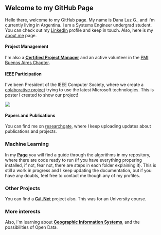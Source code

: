 ## Welcome to my GitHub Page

Hello there, welcome to my GitHub page. My name is Dana Luz G., and I'm currently living in Argentina. I am a Systems Engineer undergrad student. You can check out my [LinkedIn](https://www.linkedin.com/in/dana-luz-gonzalez) profile and keep in touch. Also, here is my [about.me](https://about.me/dana_gonzalez) page. 

#### Project Management

I'm also a [**Certified Project Manager**](http://ltgp.com.ar/certifications/Certificate_DanaLuz_PMI_CAM.pdf) and an active volunteer in the [PMI Buenos Aires Chapter](http://www.pmi.org.ar/noticiadetalle.php?id_noticia=916). 

#### IEEE Participation
I've been President of the IEEE Computer Society, where we create a [colaborative project](https://github.com/IEEESBUTNBA/IEEETalks) trying to use the latest Microsoft technologies. This is poster I created to show our project!

![](http://ltgp.com.ar/images_dana/Poster_IEEETalks_small.jpg)
 

#### Papers and Publications

You can find me on [researchgate](https://www.researchgate.net/profile/Dana_Gonzalez), where I keep uploading updates about publications and projects.

### Machine Learning 

In my [**Page**](https://danaluz.github.io/AIAlgorithms/) you will find a guide through the algorithms in my repository, where there are code ready to run (if you have everything propering installed, if not, fear not, there are steps in each folder explaining it). This is still a work in progress and I keep updating the documentation, but if you have any doubts, feel free to contact me though any of my profiles. 

[comment]: <> (This is a comment, it will not be included)
<!---
```markdown
Syntax highlighted code block

# Header 1
## Header 2
### Header 3

- Bulleted
- List

1. Numbered
2. List

**Bold** and _Italic_ and `Code` text

[Link](url) and ![Image](src)
```

For more details see [GitHub Flavored Markdown](https://guides.github.com/features/mastering-markdown/).
--->

### Other Projects

You can find a [**C# .Net**](https://github.com/danaluz/DDS-TP) project also. This was for an University course.

### More interests

Also, I'm learning about [**Geographic Information Systems**](https://en.wikipedia.org/wiki/Geographic_information_system), and the possibilities of Open Data. 


